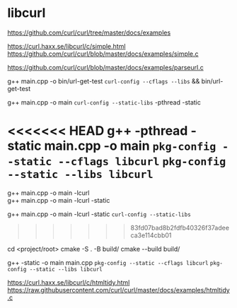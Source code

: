 # libcurl

https://github.com/curl/curl/tree/master/docs/examples

https://curl.haxx.se/libcurl/c/simple.html
https://github.com/curl/curl/blob/master/docs/examples/simple.c

https://github.com/curl/curl/blob/master/docs/examples/parseurl.c


g++ main.cpp -o bin/url-get-test `curl-config --cflags --libs` && bin/url-get-test

g++ main.cpp -o main `curl-config --static-libs` -pthread -static

<<<<<<< HEAD
g++  -pthread -static main.cpp -o main `pkg-config --static --cflags libcurl` `pkg-config --static --libs libcurl`
=======
g++ main.cpp -o main -lcurl   
g++ main.cpp -o main -lcurl -static

g++ main.cpp -o main -lcurl -static `curl-config --static-libs`
>>>>>>> 83fd07bad8b2fdfb40326f37adeeca3e114cbb01

cd <project/root>
cmake -S . -B build/
cmake --build build/

g++ -static -o main main.cpp `pkg-config --static --cflags libcurl` `pkg-config --static --libs libcurl`


https://curl.haxx.se/libcurl/c/htmltidy.html
https://raw.githubusercontent.com/curl/curl/master/docs/examples/htmltidy.c

